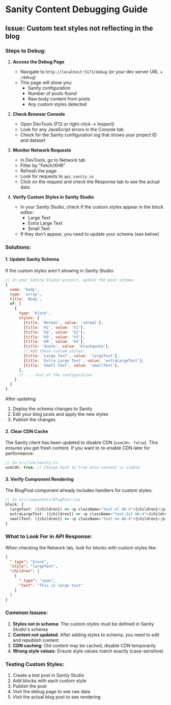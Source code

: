 # Sanity Content Debugging Guide

## Issue: Custom text styles not reflecting in the blog

### Steps to Debug:

1. **Access the Debug Page**
   - Navigate to `http://localhost:5173/debug` (or your dev server URL + `/debug`)
   - This page will show you:
     - Sanity configuration
     - Number of posts found
     - Raw body content from posts
     - Any custom styles detected

2. **Check Browser Console**
   - Open DevTools (F12 or right-click → Inspect)
   - Look for any JavaScript errors in the Console tab
   - Check for the Sanity configuration log that shows your project ID and dataset

3. **Monitor Network Requests**
   - In DevTools, go to Network tab
   - Filter by "Fetch/XHR"
   - Refresh the page
   - Look for requests to `api.sanity.io`
   - Click on the request and check the Response tab to see the actual data

4. **Verify Custom Styles in Sanity Studio**
   - In your Sanity Studio, check if the custom styles appear in the block editor:
     - Large Text
     - Extra Large Text
     - Small Text
   - If they don't appear, you need to update your schema (see below)

### Solutions:

#### 1. Update Sanity Schema
If the custom styles aren't showing in Sanity Studio:

```javascript
// In your Sanity Studio project, update the post schema:
{
  name: 'body',
  type: 'array',
  title: 'Body',
  of: [
    {
      type: 'block',
      styles: [
        {title: 'Normal', value: 'normal'},
        {title: 'H1', value: 'h1'},
        {title: 'H2', value: 'h2'},
        {title: 'H3', value: 'h3'},
        {title: 'H4', value: 'h4'},
        {title: 'Quote', value: 'blockquote'},
        // Add these custom styles:
        {title: 'Large Text', value: 'largeText'},
        {title: 'Extra Large Text', value: 'extraLargeText'},
        {title: 'Small Text', value: 'smallText'},
      ],
      // ... rest of the configuration
    }
  ]
}
```

After updating:
1. Deploy the schema changes to Sanity
2. Edit your blog posts and apply the new styles
3. Publish the changes

#### 2. Clear CDN Cache
The Sanity client has been updated to disable CDN (`useCdn: false`). This ensures you get fresh content. If you want to re-enable CDN later for performance:

```typescript
// In src/lib/sanity.ts
useCdn: true, // Change back to true once content is stable
```

#### 3. Verify Component Rendering
The BlogPost component already includes handlers for custom styles:

```typescript
// In src/components/BlogPost.tsx
block: {
  largeText: ({children}) => <p className="text-xl mb-4">{children}</p>,
  extraLargeText: ({children}) => <p className="text-2xl mb-4">{children}</p>,
  smallText: ({children}) => <p className="text-sm mb-4">{children}</p>,
}
```

### What to Look For in API Response:

When checking the Network tab, look for blocks with custom styles like:

```json
{
  "_type": "block",
  "style": "largeText",
  "children": [
    {
      "_type": "span",
      "text": "This is large text"
    }
  ]
}
```

### Common Issues:

1. **Styles not in schema**: The custom styles must be defined in Sanity Studio's schema
2. **Content not updated**: After adding styles to schema, you need to edit and republish content
3. **CDN caching**: Old content may be cached, disable CDN temporarily
4. **Wrong style values**: Ensure style values match exactly (case-sensitive)

### Testing Custom Styles:

1. Create a test post in Sanity Studio
2. Add blocks with each custom style
3. Publish the post
4. Visit the debug page to see raw data
5. Visit the actual blog post to see rendering
